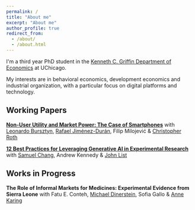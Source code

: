 ```yaml
---
permalink: /
title: "About me"
excerpt: "About me"
author_profile: true
redirect_from: 
  - /about/
  - /about.html
---
```


I'm a third year PhD student in the [Kenneth C. Griffin Department of Economics](https://economics.uchicago.edu/) at UChicago.


My interests are in behavioral economics, development economics and industrial organization, with a particular focus on digital platforms and technology.

## Working Papers

[**Non-User Utility and Market Power: The Case of Smartphones**](https://www.nber.org/papers/w33642)
with [Leonardo Bursztyn](https://leonardobursztyn.com), [Rafael Jiménez-Durán](https://www.rafaeljjd.com), Filip Milojević & [Christopher Roth](https://sites.google.com/site/chrisrotheconomics/home)


[**12 Best Practices for Leveraging Generative AI in Experimental Research**](https://www.nber.org/papers/w33025)
with [Samuel Chang](https://www.samuelchang.com/about-me), Andrew Kennedy & [John List](https://voices.uchicago.edu/jlist/)

## Works in Progress

**The Role of Informal Markets for Medicines: Experimental Evidence from Sierra Leone** with Fatu E. Conteh, [Michael Dinerstein](https://sites.google.com/site/michaeldinerstein/), Sofia Gallo & [Anne Karing](https://sites.google.com/view/annekaring/home?authuser=0)

